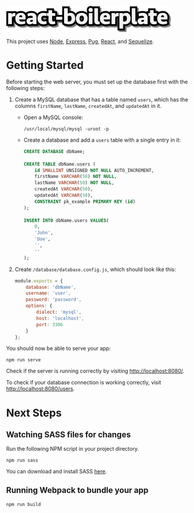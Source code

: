 ![react-boilerplate](README.png)

This project uses [Node](https://nodejs.org/en/), [Express](https://expressjs.com/), [Pug](https://pugjs.org/api/getting-started.html), [React](https://reactjs.org/), and [Sequelize](http://docs.sequelizejs.com/).

# Getting Started
 
Before starting the web server, you must set up the database first with the following steps:

1. Create a MySQL database that has a table named `users`, which has the columns `firstName`, `lastName`, `createdAt`, and `updatedAt` in it.

    * Open a MySQL console:

        ```
        /usr/local/mysql/mysql -uroot -p
        ```

    * Create a database and add a `users` table with a single entry in it:

        ```sql
        CREATE DATABASE dbName;

        CREATE TABLE dbName.users (
            id SMALLINT UNSIGNED NOT NULL AUTO_INCREMENT,
            firstName VARCHAR(50) NOT NULL,
            lastName VARCHAR(50) NOT NULL,
            createdAt VARCHAR(50),
            updatedAt VARCHAR(50),
            CONSTRAINT pk_example PRIMARY KEY (id)
        );

        INSERT INTO dbName.users VALUES(
            0,
            'John',
            'Doe',
            '',
            ''
        );
        ```

2. Create `/database/database.config.js`, which should look like this:

    ```javascript
    module.exports = {
        database: 'dbName',
        username: 'user',
        password: 'password',
        options: {
            dialect: 'mysql',
            host: 'localhost',
            port: 3306
        }
    };
    ```

You should now be able to serve your app:

```
npm run serve
```

Check if the server is running correctly by visiting  [http://localhost:8080/]().

To check if your database connection is working correctly, visit [http://localhost:8080/users]().

# Next Steps

## Watching SASS files for changes

Run the following NPM script in your project directory.

```
npm run sass
```

You can download and install SASS [here](https://sass-lang.com/).

## Running Webpack to bundle your app

```
npm run build
```
